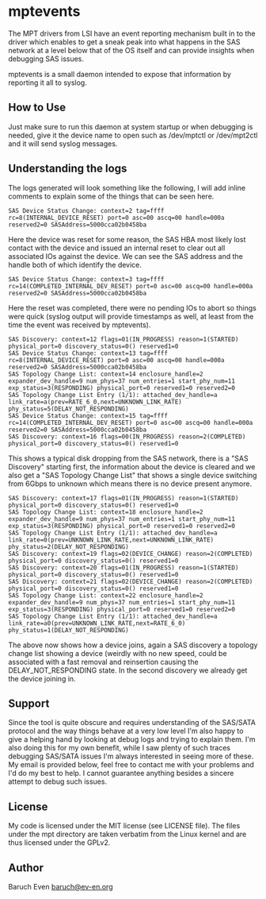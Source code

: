 mptevents
=========

The MPT drivers from LSI have an event reporting mechanism built in to the
driver which enables to get a sneak peak into what happens in the SAS network
at a level below that of the OS itself and can provide insights when debugging
SAS issues.

mptevents is a small daemon intended to expose that information by reporting it
all to syslog.

How to Use
----------

Just make sure to run this daemon at system startup or when debugging is
needed, give it the device name to open such as /dev/mptctl or /dev/mpt2ctl and
it will send syslog messages.

Understanding the logs
----------------------

The logs generated will look something like the following, I will add inline comments to explain some of the things that can be seen here.

    SAS Device Status Change: context=2 tag=ffff rc=8(INTERNAL_DEVICE_RESET) port=0 asc=00 ascq=00 handle=000a reserved2=0 SASAddress=5000cca02b0458ba

Here the device was reset for some reason, the SAS HBA most likely lost contact with the device and issued an internal reset to clear out all associated IOs against the device. We can see the SAS address and the handle both of which identify the device.

    SAS Device Status Change: context=3 tag=ffff rc=14(COMPLETED_INTERNAL_DEV_RESET) port=0 asc=00 ascq=00 handle=000a reserved2=0 SASAddress=5000cca02b0458ba

Here the reset was completed, there were no pending IOs to abort so things were quick (syslog output will provide timestamps as well, at least from the time the event was received by mptevents).

    SAS Discovery: context=12 flags=01(IN_PROGRESS) reason=1(STARTED) physical_port=0 discovery_status=0() reserved1=0
    SAS Device Status Change: context=13 tag=ffff rc=8(INTERNAL_DEVICE_RESET) port=0 asc=00 ascq=00 handle=000a reserved2=0 SASAddress=5000cca02b0458ba
    SAS Topology Change List: context=14 enclosure_handle=2 expander_dev_handle=9 num_phys=37 num_entries=1 start_phy_num=11 exp_status=3(RESPONDING) physical_port=0 reserved1=0 reserved2=0
    SAS Topology Change List Entry (1/1): attached_dev_handle=a link_rate=a(prev=RATE_6_0,next=UNKNOWN_LINK_RATE) phy_status=5(DELAY_NOT_RESPONDING)
    SAS Device Status Change: context=15 tag=ffff rc=14(COMPLETED_INTERNAL_DEV_RESET) port=0 asc=00 ascq=00 handle=000a reserved2=0 SASAddress=5000cca02b0458ba
    SAS Discovery: context=16 flags=00(IN_PROGRESS) reason=2(COMPLETED) physical_port=0 discovery_status=0() reserved1=0

This shows a typical disk dropping from the SAS network, there is a "SAS Discovery" starting first, the information about the device is cleared and we also get a "SAS Topology Change List" that shows a single device switching from 6Gbps to unknown which means there is no device present anymore.

    SAS Discovery: context=17 flags=01(IN_PROGRESS) reason=1(STARTED) physical_port=0 discovery_status=0() reserved1=0
    SAS Topology Change List: context=18 enclosure_handle=2 expander_dev_handle=9 num_phys=37 num_entries=1 start_phy_num=11 exp_status=3(RESPONDING) physical_port=0 reserved1=0 reserved2=0
    SAS Topology Change List Entry (1/1): attached_dev_handle=a link_rate=0(prev=UNKNOWN_LINK_RATE,next=UNKNOWN_LINK_RATE) phy_status=2(DELAY_NOT_RESPONDING)
    SAS Discovery: context=19 flags=02(DEVICE_CHANGE) reason=2(COMPLETED) physical_port=0 discovery_status=0() reserved1=0
    SAS Discovery: context=20 flags=01(IN_PROGRESS) reason=1(STARTED) physical_port=0 discovery_status=0() reserved1=0
    SAS Discovery: context=21 flags=02(DEVICE_CHANGE) reason=2(COMPLETED) physical_port=0 discovery_status=0() reserved1=0
    SAS Topology Change List: context=22 enclosure_handle=2 expander_dev_handle=9 num_phys=37 num_entries=1 start_phy_num=11 exp_status=3(RESPONDING) physical_port=0 reserved1=0 reserved2=0
    SAS Topology Change List Entry (1/1): attached_dev_handle=a link_rate=a0(prev=UNKNOWN_LINK_RATE,next=RATE_6_0) phy_status=1(DELAY_NOT_RESPONDING)

The above now shows how a device joins, again a SAS discovery a topology change list showing a device (weirdly with no new speed, could be associated with a fast removal and reinsertion causing the DELAY\_NOT\_RESPONDING state. In the second discovery we already get the device joining in.

Support
-------

Since the tool is quite obscure and requires understanding of the SAS/SATA protocol and the way things behave at a very low level I'm also happy to give a helping hand by looking at debug logs and trying to explain them. I'm also doing this for my own benefit, while I saw plenty of such traces debugging SAS/SATA issues I'm always interested in seeing more of these. My email is provided below, feel free to contact me with your problems and I'd do my best to help. I cannot guarantee anything besides a sincere attempt to debug such issues.

License
-------

My code is licensed under the MIT license (see LICENSE file). The files under
the mpt directory are taken verbatim from the Linux kernel and are thus
licensed under the GPLv2.

Author
------

Baruch Even <baruch@ev-en.org>
